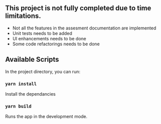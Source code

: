 ## This project is not fully completed due to time limitations. 
- Not all the features in the assesment documentation are implemented
- Unit tests needs to be added
- UI enhancements needs to be done
- Some code refactorings needs to be done

## Available Scripts

In the project directory, you can run:

### `yarn install`

Install the dependancies

### `yarn build`

Runs the app in the development mode.<br />
